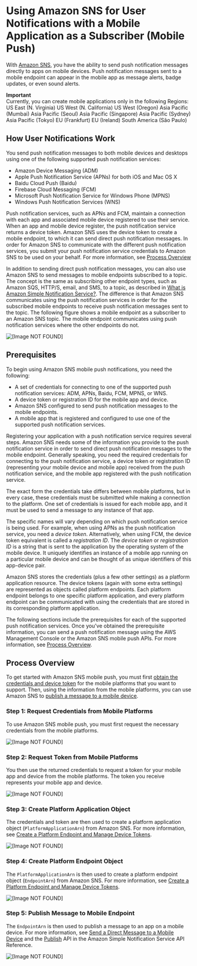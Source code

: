 # Using Amazon SNS for User Notifications with a Mobile Application as a Subscriber \(Mobile Push\)<a name="sns-mobile-application-as-subscriber"></a>

With [Amazon SNS](https://aws.amazon.com/sns/), you have the ability to send push notification messages directly to apps on mobile devices\. Push notification messages sent to a mobile endpoint can appear in the mobile app as message alerts, badge updates, or even sound alerts\. 

**Important**  
Currently, you can create mobile applications only in the following Regions:  
US East \(N\. Virginia\)
US West \(N\. California\)
US West \(Oregon\)
Asia Pacific \(Mumbai\)
Asia Pacific \(Seoul\)
Asia Pacific \(Singapore\)
Asia Pacific \(Sydney\)
Asia Pacific \(Tokyo\)
EU \(Frankfurt\)
EU \(Ireland\)
South America \(São Paulo\)

## How User Notifications Work<a name="SNSMobilePushOverview"></a>

You send push notification messages to both mobile devices and desktops using one of the following supported push notification services: 
+ Amazon Device Messaging \(ADM\)
+ Apple Push Notification Service \(APNs\) for both iOS and Mac OS X
+ Baidu Cloud Push \(Baidu\)
+ Firebase Cloud Messaging \(FCM\)
+ Microsoft Push Notification Service for Windows Phone \(MPNS\)
+ Windows Push Notification Services \(WNS\)

Push notification services, such as APNs and FCM, maintain a connection with each app and associated mobile device registered to use their service\. When an app and mobile device register, the push notification service returns a device token\. Amazon SNS uses the device token to create a mobile endpoint, to which it can send direct push notification messages\. In order for Amazon SNS to communicate with the different push notification services, you submit your push notification service credentials to Amazon SNS to be used on your behalf\. For more information, see [Process Overview](#mobile-push-pseudo) 

 In addition to sending direct push notification messages, you can also use Amazon SNS to send messages to mobile endpoints subscribed to a topic\. The concept is the same as subscribing other endpoint types, such as Amazon SQS, HTTP/S, email, and SMS, to a topic, as described in [What is Amazon Simple Notification Service?](welcome.md)\. The difference is that Amazon SNS communicates using the push notification services in order for the subscribed mobile endpoints to receive push notification messages sent to the topic\. The following figure shows a mobile endpoint as a subscriber to an Amazon SNS topic\. The mobile endpoint communicates using push notification services where the other endpoints do not\. 

![\[Image NOT FOUND\]](http://docs.aws.amazon.com/sns/latest/dg/images/sns-mobile-subscribe.png)

## Prerequisites<a name="SNSMobilePushPrereq"></a>

To begin using Amazon SNS mobile push notifications, you need the following:
+ A set of credentials for connecting to one of the supported push notification services: ADM, APNs, Baidu, FCM, MPNS, or WNS\.
+ A device token or registration ID for the mobile app and device\.
+ Amazon SNS configured to send push notification messages to the mobile endpoints\.
+ A mobile app that is registered and configured to use one of the supported push notification services\.

 Registering your application with a push notification service requires several steps\. Amazon SNS needs some of the information you provide to the push notification service in order to send direct push notification messages to the mobile endpoint\. Generally speaking, you need the required credentials for connecting to the push notification service, a device token or registration ID \(representing your mobile device and mobile app\) received from the push notification service, and the mobile app registered with the push notification service\. 

The exact form the credentials take differs between mobile platforms, but in every case, these credentials must be submitted while making a connection to the platform\. One set of credentials is issued for each mobile app, and it must be used to send a message to any instance of that app\. 

The specific names will vary depending on which push notification service is being used\. For example, when using APNs as the push notification service, you need a *device token*\. Alternatively, when using FCM, the device token equivalent is called a *registration ID*\. The *device token* or *registration ID* is a string that is sent to the application by the operating system of the mobile device\. It uniquely identifies an instance of a mobile app running on a particular mobile device and can be thought of as unique identifiers of this app\-device pair\. 

Amazon SNS stores the credentials \(plus a few other settings\) as a platform application resource\. The device tokens \(again with some extra settings\) are represented as objects called platform endpoints\. Each platform endpoint belongs to one specific platform application, and every platform endpoint can be communicated with using the credentials that are stored in its corresponding platform application\.

The following sections include the prerequisites for each of the supported push notification services\. Once you've obtained the prerequisite information, you can send a push notification message using the AWS Management Console or the Amazon SNS mobile push APIs\. For more information, see [Process Overview](#mobile-push-pseudo)\. 

## Process Overview<a name="mobile-push-pseudo"></a>

To get started with Amazon SNS mobile push, you must first [obtain the credentials and device token](#SNSMobilePushPrereq) for the mobile platforms that you want to support\. Then, using the information from the mobile platforms, you can use Amazon SNS to [publish a message to a mobile device](mobile-push-send.md)\.

### Step 1: Request Credentials from Mobile Platforms<a name="mobile-push-creds"></a>

To use Amazon SNS mobile push, you must first request the necessary credentials from the mobile platforms\.

![\[Image NOT FOUND\]](http://docs.aws.amazon.com/sns/latest/dg/images/sns-mobile-creds.png)

### Step 2: Request Token from Mobile Platforms<a name="mobile-push-token"></a>

 You then use the returned credentials to request a token for your mobile app and device from the mobile platforms\. The token you receive represents your mobile app and device\.

![\[Image NOT FOUND\]](http://docs.aws.amazon.com/sns/latest/dg/images/sns-mobile-token.png)

### Step 3: Create Platform Application Object<a name="mobile-push-platform"></a>

The credentials and token are then used to create a platform application object \(`PlatformApplicationArn`\) from Amazon SNS\. For more information, see [Create a Platform Endpoint and Manage Device Tokens](mobile-platform-endpoint.md)\.

![\[Image NOT FOUND\]](http://docs.aws.amazon.com/sns/latest/dg/images/sns-mobile-platformapplicationobject.png)

### Step 4: Create Platform Endpoint Object<a name="mobile-push-endpoint"></a>

The `PlatformApplicationArn` is then used to create a platform endpoint object \(`EndpointArn`\) from Amazon SNS\. For more information, see [Create a Platform Endpoint and Manage Device Tokens](mobile-platform-endpoint.md)\.

![\[Image NOT FOUND\]](http://docs.aws.amazon.com/sns/latest/dg/images/sns-mobile-endpointapplicationobject.png)

### Step 5: Publish Message to Mobile Endpoint<a name="mobile-push-publish"></a>

 The `EndpointArn` is then used to publish a message to an app on a mobile device\. For more information, see [Send a Direct Message to a Mobile Device](mobile-push-send-directmobile.md) and the [Publish](https://docs.aws.amazon.com/sns/latest/api/API_Publish.html) API in the Amazon Simple Notification Service API Reference\. 

![\[Image NOT FOUND\]](http://docs.aws.amazon.com/sns/latest/dg/images/sns-mobile-publish.png)